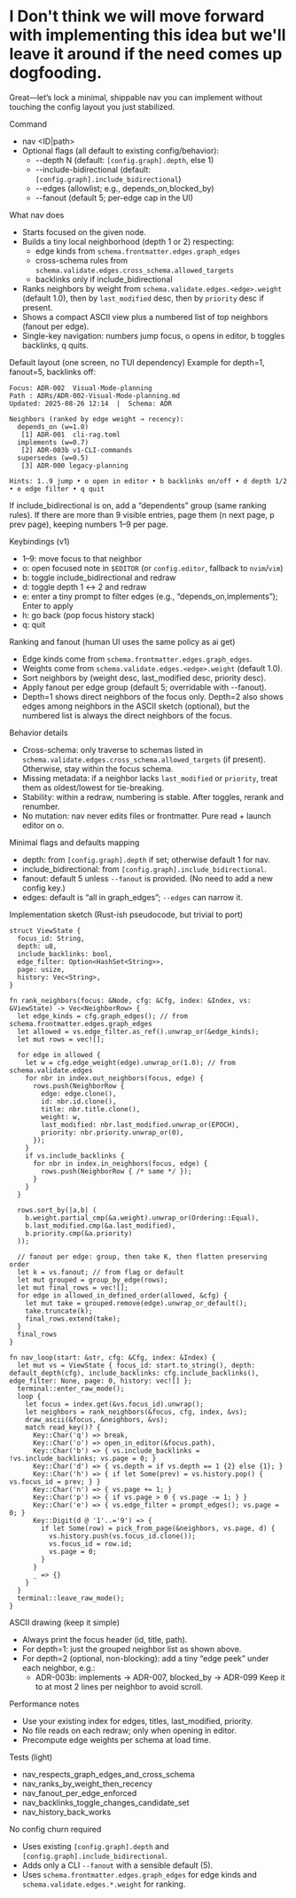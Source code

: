 
# I Don't think we will move forward with implementing this idea but we'll leave it around if the need comes up dogfooding. 

Great—let’s lock a minimal, shippable nav you can implement without touching the config layout you just stabilized.

Command
- nav <ID|path>
- Optional flags (all default to existing config/behavior):
  - --depth N (default: `[config.graph].depth`, else 1)
  - --include-bidirectional (default: `[config.graph].include_bidirectional`)
  - --edges <csv> (allowlist; e.g., depends_on,blocked_by)
  - --fanout <n> (default 5; per-edge cap in the UI)

What nav does
- Starts focused on the given node.
- Builds a tiny local neighborhood (depth 1 or 2) respecting:
  - edge kinds from `schema.frontmatter.edges.graph_edges`
  - cross-schema rules from `schema.validate.edges.cross_schema.allowed_targets`
  - backlinks only if include_bidirectional
- Ranks neighbors by weight from `schema.validate.edges.<edge>.weight` (default 1.0), then by `last_modified` desc, then by `priority` desc if present.
- Shows a compact ASCII view plus a numbered list of top neighbors (fanout per edge).
- Single-key navigation: numbers jump focus, o opens in editor, b toggles backlinks, q quits.

Default layout (one screen, no TUI dependency)
Example for depth=1, fanout=5, backlinks off:

```
Focus: ADR-002  Visual-Mode-planning
Path : ADRs/ADR-002-Visual-Mode-planning.md
Updated: 2025-08-26 12:14  |  Schema: ADR

Neighbors (ranked by edge weight → recency):
  depends_on (w=1.0)
   [1] ADR-001  cli-rag.toml
  implements (w=0.7)
   [2] ADR-003b v1-CLI-commands
  supersedes (w=0.5)
   [3] ADR-000 legacy-planning

Hints: 1..9 jump • o open in editor • b backlinks on/off • d depth 1/2 • e edge filter • q quit
```

If include_bidirectional is on, add a “dependents” group (same ranking rules). If there are more than 9 visible entries, page them (n next page, p prev page), keeping numbers 1–9 per page.

Keybindings (v1)
- 1–9: move focus to that neighbor
- o: open focused note in `$EDITOR` (or `config.editor`, fallback to `nvim`/`vim`)
- b: toggle include_bidirectional and redraw
- d: toggle depth 1 ↔ 2 and redraw
- e: enter a tiny prompt to filter edges (e.g., “depends_on,implements”); Enter to apply
- h: go back (pop focus history stack)
- q: quit

Ranking and fanout (human UI uses the same policy as ai get)
- Edge kinds come from `schema.frontmatter.edges.graph_edges`.
- Weights come from `schema.validate.edges.<edge>.weight` (default 1.0).
- Sort neighbors by (weight desc, last_modified desc, priority desc).
- Apply fanout per edge group (default 5; overridable with --fanout).
- Depth=1 shows direct neighbors of the focus only. Depth=2 also shows edges among neighbors in the ASCII sketch (optional), but the numbered list is always the direct neighbors of the focus.

Behavior details
- Cross-schema: only traverse to schemas listed in `schema.validate.edges.cross_schema.allowed_targets` (if present). Otherwise, stay within the focus schema.
- Missing metadata: if a neighbor lacks `last_modified` or `priority`, treat them as oldest/lowest for tie-breaking.
- Stability: within a redraw, numbering is stable. After toggles, rerank and renumber.
- No mutation: nav never edits files or frontmatter. Pure read + launch editor on o.

Minimal flags and defaults mapping
- depth: from `[config.graph].depth` if set; otherwise default 1 for nav.
- include_bidirectional: from `[config.graph].include_bidirectional`.
- fanout: default 5 unless `--fanout` is provided. (No need to add a new config key.)
- edges: default is “all in graph_edges”; `--edges` can narrow it.

Implementation sketch (Rust-ish pseudocode, but trivial to port)
```
struct ViewState {
  focus_id: String,
  depth: u8,
  include_backlinks: bool,
  edge_filter: Option<HashSet<String>>,
  page: usize,
  history: Vec<String>,
}

fn rank_neighbors(focus: &Node, cfg: &Cfg, index: &Index, vs: &ViewState) -> Vec<NeighborRow> {
  let edge_kinds = cfg.graph_edges(); // from schema.frontmatter.edges.graph_edges
  let allowed = vs.edge_filter.as_ref().unwrap_or(&edge_kinds);
  let mut rows = vec![];

  for edge in allowed {
    let w = cfg.edge_weight(edge).unwrap_or(1.0); // from schema.validate.edges
    for nbr in index.out_neighbors(focus, edge) {
      rows.push(NeighborRow {
        edge: edge.clone(),
        id: nbr.id.clone(),
        title: nbr.title.clone(),
        weight: w,
        last_modified: nbr.last_modified.unwrap_or(EPOCH),
        priority: nbr.priority.unwrap_or(0),
      });
    }
    if vs.include_backlinks {
      for nbr in index.in_neighbors(focus, edge) {
        rows.push(NeighborRow { /* same */ });
      }
    }
  }

  rows.sort_by(|a,b| (
    b.weight.partial_cmp(&a.weight).unwrap_or(Ordering::Equal),
    b.last_modified.cmp(&a.last_modified),
    b.priority.cmp(&a.priority)
  ));

  // fanout per edge: group, then take K, then flatten preserving order
  let k = vs.fanout; // from flag or default
  let mut grouped = group_by_edge(rows);
  let mut final_rows = vec![];
  for edge in allowed_in_defined_order(allowed, &cfg) {
    let mut take = grouped.remove(edge).unwrap_or_default();
    take.truncate(k);
    final_rows.extend(take);
  }
  final_rows
}

fn nav_loop(start: &str, cfg: &Cfg, index: &Index) {
  let mut vs = ViewState { focus_id: start.to_string(), depth: default_depth(cfg), include_backlinks: cfg.include_backlinks(), edge_filter: None, page: 0, history: vec![] };
  terminal::enter_raw_mode();
  loop {
    let focus = index.get(&vs.focus_id).unwrap();
    let neighbors = rank_neighbors(&focus, cfg, index, &vs);
    draw_ascii(&focus, &neighbors, &vs);
    match read_key()? {
      Key::Char('q') => break,
      Key::Char('o') => open_in_editor(&focus.path),
      Key::Char('b') => { vs.include_backlinks = !vs.include_backlinks; vs.page = 0; }
      Key::Char('d') => { vs.depth = if vs.depth == 1 {2} else {1}; }
      Key::Char('h') => { if let Some(prev) = vs.history.pop() { vs.focus_id = prev; } }
      Key::Char('n') => { vs.page += 1; }
      Key::Char('p') => { if vs.page > 0 { vs.page -= 1; } }
      Key::Char('e') => { vs.edge_filter = prompt_edges(); vs.page = 0; }
      Key::Digit(d @ '1'..='9') => {
        if let Some(row) = pick_from_page(&neighbors, vs.page, d) {
          vs.history.push(vs.focus_id.clone());
          vs.focus_id = row.id;
          vs.page = 0;
        }
      }
      _ => {}
    }
  }
  terminal::leave_raw_mode();
}
```

ASCII drawing (keep it simple)
- Always print the focus header (id, title, path).
- For depth=1: just the grouped neighbor list as shown above.
- For depth=2 (optional, non-blocking): add a tiny “edge peek” under each neighbor, e.g.:
  - ADR-003b: implements -> ADR-007, blocked_by -> ADR-099
  Keep it to at most 2 lines per neighbor to avoid scroll.

Performance notes
- Use your existing index for edges, titles, last_modified, priority.
- No file reads on each redraw; only when opening in editor.
- Precompute edge weights per schema at load time.

Tests (light)
- nav_respects_graph_edges_and_cross_schema
- nav_ranks_by_weight_then_recency
- nav_fanout_per_edge_enforced
- nav_backlinks_toggle_changes_candidate_set
- nav_history_back_works

No config churn required
- Uses existing `[config.graph].depth` and `[config.graph].include_bidirectional`.
- Adds only a CLI `--fanout` with a sensible default (5).
- Uses `schema.frontmatter.edges.graph_edges` for edge kinds and `schema.validate.edges.*.weight` for ranking.


